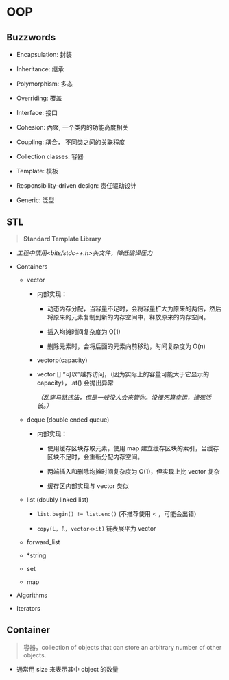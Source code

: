 # OOP

## Buzzwords

- Encapsulation: 封装

- Inheritance: 继承

- Polymorphism: 多态

- Overriding: 覆盖

- Interface: 接口

- Cohesion: 內聚, 一个类内的功能高度相关

- Coupling: 耦合， 不同类之间的关联程度

- Collection classes: 容器

- Template: 模板

- Responsibility-driven design: 责任驱动设计

- Generic: 泛型

## STL

> **Standard Template Library**

- *工程中慎用<bits/stdc++.h>头文件，降低编译压力*

- Containers

    - vector
        
        - 内部实现：
            
            - 动态内存分配，当容量不足时，会将容量扩大为原来的两倍，然后将原来的元素复制到新的内存空间中，释放原来的内存空间。
            
            - 插入均摊时间复杂度为 O(1)
            
            - 删除元素时，会将后面的元素向前移动，时间复杂度为 O(n) 
      
        - vector<int>p(capacity) 
        
        - vector [] “可以”越界访问，（因为实际上的容量可能大于它显示的capacity），.at() 会抛出异常

            *（乱穿马路违法，但是一般没人会来管你。没撞死算幸运，撞死活该。）*  
    
    - deque (double ended queue) 
    
        - 内部实现： 
    
            - 使用缓存区块存取元素，使用 map 建立缓存区块的索引，当缓存区块不足时，会重新分配内存空间。
            
            - 两端插入和删除均摊时间复杂度为 O(1)，但实现上比 vector 复杂
            
            - 缓存区内部实现与 vector 类似 

    - list  (doubly linked list)
    
        - `list.begin() != list.end()` (不推荐使用 < ，可能会出错)
        
        - `copy(L, R, vector<>it)` 链表展平为 vector 
    
    - forward_list
  
    - *string  
  
    - set
    
    - map    

- Algorithms

- Iterators

## Container

> 容器，collection of objects that can store an arbitrary number of other objects.

- 通常用 size 来表示其中 object 的数量 

